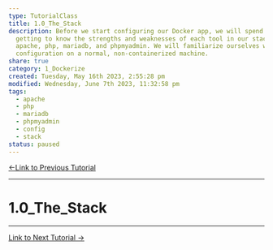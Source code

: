 ```yaml
---  
type: TutorialClass  
title: 1.0_The_Stack  
description: Before we start configuring our Docker app, we will spend some time  
  getting to know the strengths and weaknesses of each tool in our stack;  
  apache, php, mariadb, and phpmyadmin. We will familiarize ourselves with their  
  configuration on a normal, non-containerized machine.  
share: true  
category: 1_Dockerize  
created: Tuesday, May 16th 2023, 2:55:28 pm  
modified: Wednesday, June 7th 2023, 11:32:58 pm  
tags:  
  - apache  
  - php  
  - mariadb  
  - phpmyadmin  
  - config  
  - stack  
status: paused  
---  
```

  
  
[←Link to Previous Tutorial](../0_Getting_Started/0.3_Docker_Primer.md#)  
  
---  
  
# 1.0_The_Stack  
  
---  
  
[Link to Next Tutorial →](./1.1_Containerization_Concepts.md#)  
